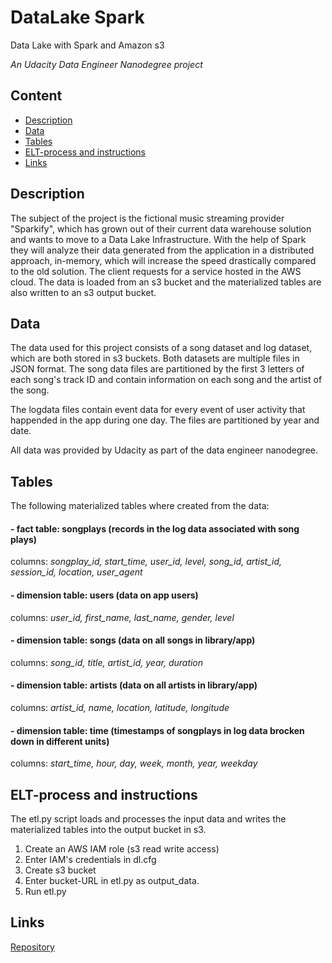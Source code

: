 # DataLake Spark

Data Lake with Spark and Amazon s3


*An Udacity Data Engineer Nanodegree project*

## Content
- [Description](#description)
- [Data](#data)
- [Tables](#tables)
- [ELT-process and instructions](#etl-process_and_instructions)
- [Links](#links)

## Description  

The subject of the project is the fictional music streaming provider "Sparkify", which has grown out of their current data warehouse solution and wants to move to a Data Lake Infrastructure. With the help of Spark they will analyze their data generated from the application in a distributed approach, in-memory, which will increase the speed drastically compared to the old solution. The client requests for a service hosted in the AWS cloud. The data is loaded from an s3 bucket and the materialized tables are also written to an s3 output bucket.



## Data  

The data used for this project consists of a song dataset and log dataset, which are both stored in s3 buckets. Both datasets are multiple files in JSON format. 
The song data files are partitioned by the first 3 letters of each song's track ID and contain information on each song and the artist of the song. 

The logdata files contain event data for every event of user activity that happended in the app during one day. The files are partitioned by year and date. 

All data was provided by Udacity as part of the data engineer nanodegree. 



## Tables 

The following materialized tables where created from the data:

#### - fact table: songplays (records in the log data associated with song plays)  
columns: *songplay_id, start_time, user_id, level, song_id, artist_id, session_id, location, user_agent*

#### - dimension table: users (data on app users)  
columns: *user_id, first_name, last_name, gender, level*

#### - dimension table: songs (data on all songs in library/app)  
columns: *song_id, title, artist_id, year, duration*

#### - dimension table: artists (data on all artists in library/app)  
columns: *artist_id, name, location, latitude, longitude*

#### - dimension table: time (timestamps of songplays in log data brocken down in different units)  
columns: *start_time, hour, day, week, month, year, weekday*



## ELT-process and instructions
The etl.py script loads and processes the input data and writes the materialized tables into the output bucket in s3.
  
1) Create an AWS IAM role (s3 read write access)
2) Enter IAM's credentials in dl.cfg
3) Create s3 bucket 
4) Enter bucket-URL in etl.py as output_data.
5) Run etl.py 



## Links

[Repository](https://github.com/Ulli-H/DataLake_Spark) 
